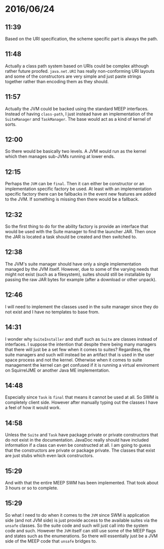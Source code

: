 # 2016/06/24

## 11:39

Based on the URI specification, the scheme specific part is always the path.

## 11:48

Actually a class path system based on URIs could be complex although rather
future proofed. `java.net.URI` has really non-conforming URI layouts and some
of the constructors are very simple and just paste strings together rather
than encoding them as they should.

## 11:57

Actually the JVM could be backed using the standard MEEP interfaces. Instead of
having `class-path`, I just instead have an implementation of the
`SuiteManager` and `TaskManager`. The base would act as a kind of kernel of
sorts.

## 12:00

So there would be basically two levels. A JVM would run as the kernel which
then manages sub-JVMs running at lower ends.

## 12:15

Perhaps the `JVM` can be `final`. Then it can either be constructor or an
implementation specific factory be used. At least with an implementation
specific factory there can be fallbacks in the event new features are added
to the JVM. If something is missing then there would be a fallback.

## 12:32

So the first thing to do for the ability factory is provide an interface that
would be used with the Suite manager to find the launcher JAR. Then once the
JAR is located a task should be created and then switched to.

## 12:38

The JVM's suite manager should have only a single implementation managed by
the JVM itself. However, due to some of the varying needs that might not exist
(such as a filesystem), suites should still be installable by passing the raw
JAR bytes for example (after a download or other unpack).

## 12:46

I will need to implement the classes used in the suite manager since they do
not exist and I have no templates to base from.

## 14:31

I wonder why `SuiteInstaller` and stuff such as `Suite` are classes instead
of interfaces. I suppose the intention that despite there being many managers
that there will just be a set few when it comes to suites? Regardless, the
suite managers and such will instead be an artifact that is used in the
user space process and not the kernel. Otherwise when it comes to suite
management the kernel can get confused if it is running a virtual enviroment
on SquirrelJME or another Java ME implementation.

## 14:48

Especially since `Task` is `final` that means it cannot be used at all. So
SWM is completely client side. However after manually typing out the classes
I have a feel of how it would work.

## 14:58

Unless the `Suite` and `Task` have package private or private constructors that
do not exist in the documentation. JavaDoc really should have included
information if a class can even be constructed at all. I am going to guess that
the constructors are private or package private. The classes that exist are
just stubs which even lack constructors.

## 15:29

And with that the entire MEEP SWM has been implemented. That took about 3 hours
or so to complete.

## 15:29

So what I need to do when it comes to the `JVM` since SWM is application side
(and not JVM side) is just provide access to the available suites via the
`unsafe` classes. So the suite code and such will just call into the system
code and such. However the `JVM` itself can still use some of the MEEP flags
and states such as the enumerations. So there will essentially just be a JVM
side of the MEEP code that `unsafe` bridges to.

